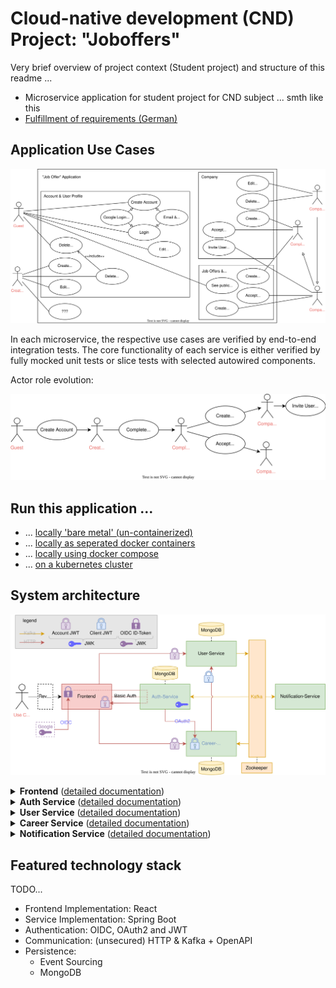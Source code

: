 # Cloud-native development (CND) Project: "Joboffers"

Very brief overview of project context (Student project) and structure of this readme ...
- Microservice application for student project for CND subject ... smth like this
- [Fulfillment of requirements (German)]()

## Application Use Cases

![Use Cases](./.documentation/figures/use-cases.svg)

In each microservice, the respective use cases are verified by end-to-end integration tests.
The core functionality of each service is either verified by fully mocked unit tests or slice tests with selected autowired components.

Actor role evolution:

![Actor role evolution](./.documentation/figures/actor-role-evolution.svg)



## Run this application ...
- ... [locally 'bare metal' (un-containerized)](.documentation/bare-metal.md)
- ... [locally as seperated docker containers](.documentation/docker-seperated.md)
- ... [locally using docker compose](.documentation/docker-compose.md)
- ... [on a kubernetes cluster](.documentation/kubernetes-helm.md)

## System architecture

![System Architecture](./.documentation/figures/system-architecture.svg)

<details xmlns="http://www.w3.org/1999/html">
<summary><b>Frontend</b> (<a href=".documentation/frontend.md">detailed documentation</a>)
  </summary>
  
  - TODO: Converts Use Cases to Microservice Calls + Handles OIDC Authentication
</details>

<details xmlns="http://www.w3.org/1999/html">
  <summary><b>Auth Service</b> (<a href=".documentation/auth-service.md">detailed documentation</a>)</summary>
  
  - Implements external and internal authentication and authorization across the application using JWT
  - Synchronizes accounts with user profiles by processing asynchronous User Service events.
</details>

<details xmlns="http://www.w3.org/1999/html">
  <summary><b>User Service</b> (<a href=".documentation/user-service.md">detailed documentation</a>)</summary>
  
  - Responsible for consistent lifecycle of user profiles and companies.
  - Ensures consistency between accounts and user profiles and account by acting as an asynchronous ordering party for the Auth Service.
</details>

<details xmlns="http://www.w3.org/1999/html">
  <summary><b>Career Service</b> (<a href=".documentation/career-service.md">detailed documentation</a>)</summary>
   
    - Logic: Job offer & application Management
      - Calls User Service to do ...     
      - Listens to Events on Kafka ...
    - Persistence: Job Data with Event Sourcing
</details>

<details xmlns="http://www.w3.org/1999/html">
  <summary><b>Notification Service</b> (<a href=".documentation/notification-service.md">detailed documentation</a>)</summary>

  - Logic: User Profile & Company Management
      - Listens to xyz Events on Kafka and does abc
</details>

## Featured technology  stack

TODO...
- Frontend Implementation: React
- Service Implementation: Spring Boot
- Authentication: OIDC, OAuth2 and JWT
- Communication: (unsecured) HTTP & Kafka + OpenAPI
- Persistence: 
  - Event Sourcing
  - MongoDB


